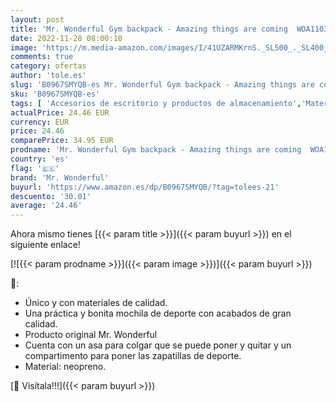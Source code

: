 ```yaml
---
layout: post
title: 'Mr. Wonderful Gym backpack - Amazing things are coming  WOA11032EM'
date: 2022-11-28 08:00:10
image: 'https://m.media-amazon.com/images/I/41UZARMKrnS._SL500_._SL400_.jpg'
comments: true
category: ofertas
author: 'tole.es'
slug: 'B0967SMYQB-es Mr. Wonderful Gym backpack - Amazing things are coming...'
sku: 'B0967SMYQB-es'
tags: [ 'Accesorios de escritorio y productos de almacenamiento','Material de oficina','Oficina y papelería','Portacuadernos','backpack','mr. wonderful','🇪🇸', ]
actualPrice: 24.46 EUR
currency: EUR
price: 24.46
comparePrice: 34.95 EUR
prodname: 'Mr. Wonderful Gym backpack - Amazing things are coming  WOA11032EM'
country: 'es'
flag: '🇪🇸'
brand: 'Mr. Wonderful'
buyurl: 'https://www.amazon.es/dp/B0967SMYQB/?tag=tolees-21'
descuento: '30.01'
average: '24.46'
---
```


Ahora mismo tienes [{{< param title >}}]({{< param buyurl >}}) en el siguiente enlace!

[![{{< param prodname >}}]({{< param image >}})]({{< param buyurl >}})

🔎:

- Único y con materiales de calidad.
- Una práctica y bonita mochila de deporte con acabados de gran calidad.
- Producto original Mr. Wonderful
- Cuenta con un asa para colgar que se puede poner y quitar y un compartimento para poner las zapatillas de deporte.
- Material: neopreno.

[🛒 Visítala!!!]({{< param buyurl >}})
